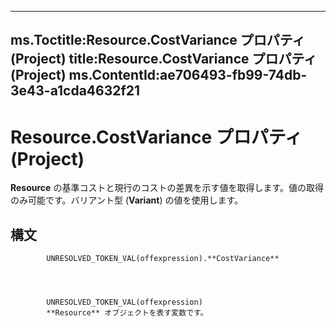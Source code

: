 

---
ms.Toctitle:Resource.CostVariance プロパティ (Project)
title:Resource.CostVariance プロパティ (Project)
ms.ContentId:ae706493-fb99-74db-3e43-a1cda4632f21
---
# Resource.CostVariance プロパティ (Project)




**Resource** の基準コストと現行のコストの差異を示す値を取得します。値の取得のみ可能です。バリアント型 (**Variant**) の値を使用します。

## 構文

            UNRESOLVED_TOKEN_VAL(offexpression).**CostVariance**




            UNRESOLVED_TOKEN_VAL(offexpression)
            **Resource** オブジェクトを表す変数です。




